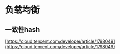 # 负载均衡

## 一致性hash

[https://cloud.tencent.com/developer/article/1798049](https://cloud.tencent.com/developer/article/1798049)




